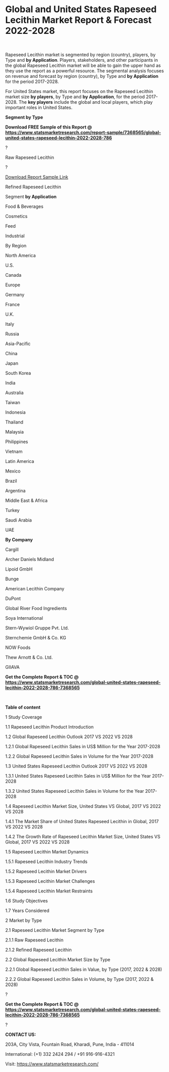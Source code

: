 <h1>Global and United States Rapeseed Lecithin Market Report & Forecast 2022-2028</h1><br/><p>Rapeseed Lecithin market is segmented by region (country), players, by Type and <strong>by Application</strong>. Players, stakeholders, and other participants in the global Rapeseed Lecithin market will be able to gain the upper hand as they use the report as a powerful resource. The segmental analysis focuses on revenue and forecast by region (country), by Type and <strong>by Application</strong> for the period 2017-2028.</p>
 
 
 
 <p>For United States market, this report focuses on the Rapeseed Lecithin market size <strong>by players</strong>, by Type and <strong>by Application</strong>, for the period 2017-2028. The <strong>key players</strong> include the global and local players, which play important roles in United States.</p>
 
 
 
 <p><strong>Segment by Type</strong></p>
 
 
 
 <div><b>Download FREE Sample of this Report @ <a href="https://www.statsmarketresearch.com/download-free-sample/7368565/global-united-states-rapeseed-lecithin-2022-2028-786">https://www.statsmarketresearch.com/report-sample/7368565/global-united-states-rapeseed-lecithin-2022-2028-786</a></b></div>
 
 
 
 <p>? </p>
 
 
 
 <p>Raw Rapeseed Lecithin</p>
 
 
 
 <p>? </p>
 
 
 
 <p><a href="https://www.statsmarketresearch.com/download-free-sample/7368565/global-united-states-rapeseed-lecithin-2022-2028-786">Download Report Sample Link</a></p>
 
 
 
 <p>Refined Rapeseed Lecithin</p>
 
 
 
 <p>Segment <strong>by Application</strong></p>
 
 
 
 <p>Food & Beverages</p>
 
 
 
 <p>Cosmetics</p>
 
 
 
 <p>Feed</p>
 
 
 
 <p>Industrial</p>
 
 
 
 <p>By Region</p>
 
 
 
 <p>North America</p>
 
 
 
 <p>U.S.</p>
 
 
 
 <p>Canada</p>
 
 
 
 <p>Europe</p>
 
 
 
 <p>Germany</p>
 
 
 
 <p>France</p>
 
 
 
 <p>U.K.</p>
 
 
 
 <p>Italy</p>
 
 
 
 <p>Russia</p>
 
 
 
 <p>Asia-Pacific</p>
 
 
 
 <p>China</p>
 
 
 
 <p>Japan</p>
 
 
 
 <p>South Korea</p>
 
 
 
 <p>India</p>
 
 
 
 <p>Australia</p>
 
 
 
 <p>Taiwan</p>
 
 
 
 <p>Indonesia</p>
 
 
 
 <p>Thailand</p>
 
 
 
 <p>Malaysia</p>
 
 
 
 <p>Philippines</p>
 
 
 
 <p>Vietnam</p>
 
 
 
 <p>Latin America</p>
 
 
 
 <p>Mexico</p>
 
 
 
 <p>Brazil</p>
 
 
 
 <p>Argentina</p>
 
 
 
 <p>Middle East & Africa</p>
 
 
 
 <p>Turkey</p>
 
 
 
 <p>Saudi Arabia</p>
 
 
 
 <p>UAE</p>
 
 
 
 <p><strong>By Company</strong></p>
 
 
 
 <p>Cargill</p>
 
 
 
 <p>Archer Daniels Midland</p>
 
 
 
 <p>Lipoid GmbH</p>
 
 
 
 <p>Bunge</p>
 
 
 
 <p>American Lecithin Company</p>
 
 
 
 <p>DuPont</p>
 
 
 
 <p>Global River Food Ingredients</p>
 
 
 
 <p>Soya International</p>
 
 
 
 <p>Stern-Wywiol Gruppe Pvt. Ltd.</p>
 
 
 
 <p>Sternchemie GmbH & Co. KG</p>
 
 
 
 <p>NOW Foods</p>
 
 
 
 <p>Thew Arnott & Co. Ltd.</p>
 
 
 
 <p>GIIAVA</p>
 
 
 
 <div><b>Get the Complete Report & TOC @ <a href="https://www.statsmarketresearch.com/global-united-states-rapeseed-lecithin-2022-2028-786-7368565">https://www.statsmarketresearch.com/global-united-states-rapeseed-lecithin-2022-2028-786-7368565</a></b></div>
 
 
 
 <p><br />
 
 <b>Table of content</b></p>
 
 
 
 <p>1 Study Coverage<br />
 
 1.1 Rapeseed Lecithin Product Introduction<br />
 
 1.2 Global Rapeseed Lecithin Outlook 2017 VS 2022 VS 2028<br />
 
 1.2.1 Global Rapeseed Lecithin Sales in US$ Million for the Year 2017-2028<br />
 
 1.2.2 Global Rapeseed Lecithin Sales in Volume for the Year 2017-2028<br />
 
 1.3 United States Rapeseed Lecithin Outlook 2017 VS 2022 VS 2028<br />
 
 1.3.1 United States Rapeseed Lecithin Sales in US$ Million for the Year 2017-2028<br />
 
 1.3.2 United States Rapeseed Lecithin Sales in Volume for the Year 2017-2028<br />
 
 1.4 Rapeseed Lecithin Market Size, United States VS Global, 2017 VS 2022 VS 2028<br />
 
 1.4.1 The Market Share of United States Rapeseed Lecithin in Global, 2017 VS 2022 VS 2028<br />
 
 1.4.2 The Growth Rate of Rapeseed Lecithin Market Size, United States VS Global, 2017 VS 2022 VS 2028<br />
 
 1.5 Rapeseed Lecithin Market Dynamics<br />
 
 1.5.1 Rapeseed Lecithin Industry Trends<br />
 
 1.5.2 Rapeseed Lecithin Market Drivers<br />
 
 1.5.3 Rapeseed Lecithin Market Challenges<br />
 
 1.5.4 Rapeseed Lecithin Market Restraints<br />
 
 1.6 Study Objectives<br />
 
 1.7 Years Considered<br />
 
 2 Market by Type<br />
 
 2.1 Rapeseed Lecithin Market Segment by Type<br />
 
 2.1.1 Raw Rapeseed Lecithin<br />
 
 2.1.2 Refined Rapeseed Lecithin<br />
 
 2.2 Global Rapeseed Lecithin Market Size by Type<br />
 
 2.2.1 Global Rapeseed Lecithin Sales in Value, by Type (2017, 2022 & 2028)<br />
 
 2.2.2 Global Rapeseed Lecithin Sales in Volume, by Type (2017, 2022 & 2028)<br />
 
 ? </p>
 
 
 
 <div><b>Get the Complete Report & TOC @ <a href="https://www.statsmarketresearch.com/global-united-states-rapeseed-lecithin-2022-2028-786-7368565">https://www.statsmarketresearch.com/global-united-states-rapeseed-lecithin-2022-2028-786-7368565</a></b></div>
 
 
 
 <p>? </p>
 
 
 
 <p><b>CONTACT US:</b><br />
 
 203A, City Vista, Fountain Road, Kharadi, Pune, India - 411014<br />
 
 International: (+1) 332 2424 294 / +91 916-916-4321<br />
 
 Visit: <a href="https://www.statsmarketresearch.com/">https://www.statsmarketresearch.com/</a></p>
